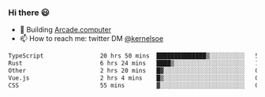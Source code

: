 ### Hi there 😃

- 🔨 Building [Arcade.computer](https://arcade.computer)
- 📫 How to reach me: twitter DM [@kernelsoe](https://twitter.com/kernelsoe)

<!--START_SECTION:waka-->

```txt
TypeScript                20 hrs 50 mins  ██████████████▒░░░░░░░░░░   57.54 %
Rust                      6 hrs 24 mins   ████▒░░░░░░░░░░░░░░░░░░░░   17.71 %
Other                     2 hrs 20 mins   █▓░░░░░░░░░░░░░░░░░░░░░░░   06.44 %
Vue.js                    2 hrs 4 mins    █▒░░░░░░░░░░░░░░░░░░░░░░░   05.73 %
CSS                       55 mins         ▓░░░░░░░░░░░░░░░░░░░░░░░░   02.54 %
```

<!--END_SECTION:waka-->
